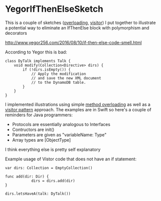 # YegorIfThenElseSketch

This is a couple of sketches ([overloading](https://github.com/StorminGorman/YegorIfThenElseSketch/blob/master/TalkOverloaded.swift),
[visitor](https://github.com/StorminGorman/YegorIfThenElseSketch/blob/master/TalkVisitor.swift))
I put together to illustrate a potential way to eliminate an IfThenElse block with polymorphism and decorators

http://www.yegor256.com/2016/08/10/if-then-else-code-smell.html

According to Yegor this is bad:
```
class DyTalk implements Talk {
	void modify(Collection<Directive> dirs) {
		if (!dirs.isEmpty()) {
			// Apply the modification
			// and save the new XML document
			// to the DynamoDB table.
		}
	}
}
```
I implemented illustrations using simple [method overloading](https://github.com/StorminGorman/YegorIfThenElseSketch/blob/master/TalkOverloaded.swift) as well as a [visitor pattern](https://github.com/StorminGorman/YegorIfThenElseSketch/blob/master/TalkVisitor.swift) approach.
The examples are in Swift so here's a couple of reminders for Java programmers:

- Protocols are essentially analogous to Interfaces
- Contructors are init()
- Parameters are given as "variableName: Type"
- Array types are [ObjectType]

I think everything else is pretty self explanatory

Example usage of Vistor code that does not have an if statement:
```
var dirs: Collection = EmptyCollection()

func add(dir: Dir) {
	        dirs = dirs.add(dir)
}

dirs.letsHaveA(talk: DyTalk())
```

